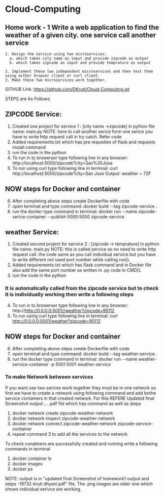 # Cloud-Computing 
## Home work - 1 Write a web application to find the weather of a given city. one service call another service

    1. Design the service using two microservices: 
      a. which takes city name as input and provide zipcode as output
      b. which takes zipcode as input and provide temprature as output

    2. Implement these two independent microservices and then test them using either browser client or curl client.
    3. Make these two microservices work together.

GITHUB Link: https://github.com/DKruti/Cloud-Computing.git

STEPS are As Follows:

## ZIPCODE Service:
1. Created one project for service 1 : [city name ->zipcode] in python file name: main.py 
NOTE: here to call another serice form one serice you have to write http request call in try catch. Refer code
2. Added requirements.txt which has pre requisties of flask and requests install command
3. run the code in the python
4. To run in to browerser type following line in any browser:
   http://localhost:5000/zipcode?city=San%20Jose
5. To run using curl type following line in terminal:
   curl http://localhost:5000/zipcode?city=San Jose
Output: weather = 72F 
 
## NOW steps for Docker and container

 6. After completing above steps create Dockerfile with code
 7. open terminal and type command: docker build --tag zipcode-service .
 8. run the docker type command in terminal: docker run --name zipcode-serice-container --publish 5000:5000 zipcode-service
   
## weather Service:
1. Created second project for service 2 : [zipcode -> temprature] in python file name: main.py
NOTE: this is called service so no need to write http request call. the code same as you call individual service but you have to write different not used port number while calling run().
2. Added requirements.txt which has flask command and in Docker file also add the same port number as written in .py code in CMD[].
3. run the code in the python
### It is automatically called from the zipcode service but to check it is individually working then write a following steps
4. To run in to browerser type following line in any browser:
   http://http://0.0.0.0:5001//weather?zipcode=95112
5. To run using curl type following line in terminal:
   curl http://0.0.0.0:5001/weather?zipcode=95112

## NOW steps for Docker and container
 
 6. After completing above steps create Dockerfile with code
 7. open terminal and type command: docker build --tag weather-service .
 8. run the docker type command in terminal: docker run --name weather-service-container -p 5001:5001 weather-service

### To make Network between services
If you want use two serices work together they must be in one network so first we have to create a network using following command and add bothe service containers in that created network. For this REFERE Updated final Screenshot output.... .pdf file which has command as well as steps
1. docker network create zipcode-weather-network
2. docker network inspect zipcode-weather-network
3. docker network connect zipcode-weather-network zipcode-service-container
4. repeat command 3 to add all the services to the network

To check conatiners are successfully created and running write a following commands in terminal
1. docker container ls
2. docker images
3. docker ps

NOTE: output is in "updated final Screenshot of homework1 output and steps -19732-kruti dhyani.pdf" file. The .png images are older one which shows individual serivce are working.
